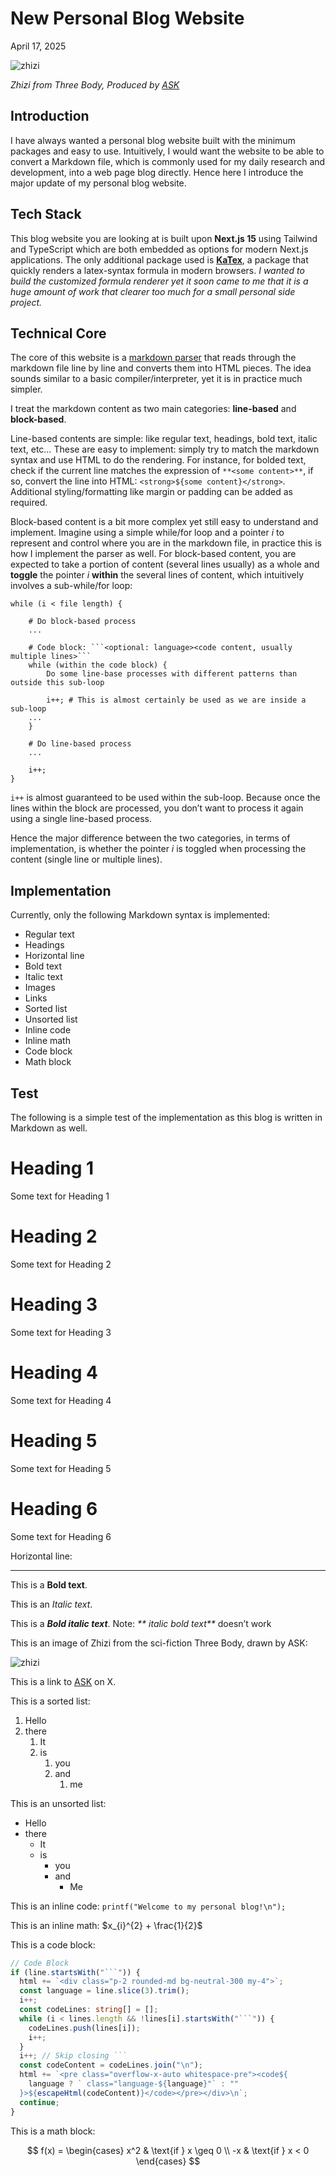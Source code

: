 # New Personal Blog Website

April 17, 2025

![zhizi](./zhizi.PNG)

_Zhizi from Three Body, Produced by [ASK](https://x.com/askziye)_

## Introduction

I have always wanted a personal blog website built with the minimum packages and easy to use. Intuitively, I would want the website to be able to convert a Markdown file, which is commonly used for my daily research and development, into a web page blog directly. Hence here I introduce the major update of my personal blog website.

## Tech Stack

This blog website you are looking at is built upon **Next.js 15** using Tailwind and TypeScript which are both embedded as options for modern Next.js applications. The only additional package used is **[KaTex](https://katex.org/)**, a package that quickly renders a latex-syntax formula in modern browsers. _I wanted to build the customized formula renderer yet it soon came to me that it is a huge amount of work that clearer too much for a small personal side project._

## Technical Core

The core of this website is a [markdown parser](https://github.com/DahaoTang/Blogs/blob/main/lib/markdownParser.ts) that reads through the markdown file line by line and converts them into HTML pieces. The idea sounds similar to a basic compiler/interpreter, yet it is in practice much simpler.

I treat the markdown content as two main categories: **line-based** and **block-based**.

Line-based contents are simple: like regular text, headings, bold text, italic text, etc… These are easy to implement: simply try to match the markdown syntax and use HTML to do the rendering. For instance, for bolded text, check if the current line matches the expression of `**<some content>**`, if so, convert the line into HTML: `<strong>${some content}</strong>`. Additional styling/formatting like margin or padding can be added as required.

Block-based content is a bit more complex yet still easy to understand and implement. Imagine using a simple while/for loop and a pointer $i$ to represent and control where you are in the markdown file, in practice this is how I implement the parser as well. For block-based content, you are expected to take a portion of content (several lines usually) as a whole and **toggle** the pointer $i$ **within** the several lines of content, which intuitively involves a sub-while/for loop:

```sudo
while (i < file length) {

	# Do block-based process
	...

	# Code block: ```<optional: language><code content, usually multiple lines>```
	while (within the code block) {
		Do some line-base processes with different patterns than outside this sub-loop

		i++; # This is almost certainly be used as we are inside a sub-loop
	...
	}

	# Do line-based process
	...

	i++;
}
```

`i++` is almost guaranteed to be used within the sub-loop. Because once the lines within the block are processed, you don’t want to process it again using a single line-based process.

Hence the major difference between the two categories, in terms of implementation, is whether the pointer $i$ is toggled when processing the content (single line or multiple lines).

## Implementation

Currently, only the following Markdown syntax is implemented:

- Regular text
- Headings
- Horizontal line
- Bold text
- Italic text
- Images
- Links
- Sorted list
- Unsorted list
- Inline code
- Inline math
- Code block
- Math block

## Test

The following is a simple test of the implementation as this blog is written in Markdown as well.

# Heading 1

Some text for Heading 1

# Heading 2

Some text for Heading 2

# Heading 3

Some text for Heading 3

# Heading 4

Some text for Heading 4

# Heading 5

Some text for Heading 5

# Heading 6

Some text for Heading 6

Horizontal line:

---

This is a **Bold text**.

This is an _Italic text_.

This is a **_Bold italic text_**. Note: _** italic bold text**_ doesn’t work

This is an image of Zhizi from the sci-fiction Three Body, drawn by ASK:

![zhizi](./zhizi.PNG)

This is a link to [ASK](https://x.com/askziye) on X.

This is a sorted list:

1. Hello
2. there
   1. It
   2. is
      1. you
      2. and
         1. me

This is an unsorted list:

- Hello
- there
  - It
  - is
    - you
    - and
      - Me

This is an inline code: `printf("Welcome to my personal blog!\n");`

This is an inline math: $x_{i}^{2} + \frac{1}{2}$

This is a code block:

```ts
// Code Block
if (line.startsWith("```")) {
  html += `<div class="p-2 rounded-md bg-neutral-300 my-4">`;
  const language = line.slice(3).trim();
  i++;
  const codeLines: string[] = [];
  while (i < lines.length && !lines[i].startsWith("```")) {
    codeLines.push(lines[i]);
    i++;
  }
  i++; // Skip closing ```
  const codeContent = codeLines.join("\n");
  html += `<pre class="overflow-x-auto whitespace-pre"><code${
    language ? ` class="language-${language}"` : ""
  }>${escapeHtml(codeContent)}</code></pre></div>\n`;
  continue;
}
```

This is a math block:

$$
f(x) =
\begin{cases}
  x^2 & \text{if } x \geq 0 \\
  -x & \text{if } x < 0
\end{cases}
$$

